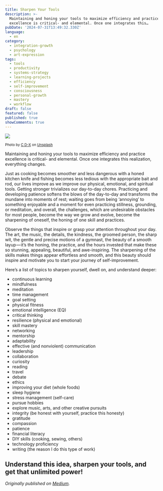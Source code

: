 ```yaml
---
title: Sharpen Your Tools
description: >-
  Maintaining and honing your tools to maximize efficiency and practice
  excellence is critical- and elemental. Once one integrates this…
pubDate: '2024-07-31T13:49:32.330Z'
language:
  - en
category:
  - integration-growth
  - psychology
  - art-expression
tags:
  - tools
  - productivity
  - systems-strategy
  - learning-projects
  - efficiency
  - self-improvement
  - consciousness
  - personal-growth
  - mastery
  - workflow
draft: false
featured: false
published: true
showComments: true
---
```


![](https://cdn-images-1.medium.com/max/800/0*Mh3TRGWhAXK-E0_c)

<small>Photo by [C D-X](https://unsplash.com/@cdx2?utm_source=medium&utm_medium=referral) on [Unsplash](https://unsplash.com?utm_source=medium&utm_medium=referral)</small>

Maintaining and honing your tools to maximize efficiency and practice excellence is critical- and elemental. Once one integrates this realization, everything changes.

Just as cooking becomes smoother and less dangerous with a honed kitchen knife and fishing becomes less tedious with the appropriate bait and rod, our lives improve as we improve our physical, emotional, and spiritual tools. Getting stronger trivializes our day-to-day chores. Practicing and developing patience softens the blows of the day-to-day and transforms the mundane into moments of rest; waiting goes from being ‘annoying’ to something enjoyable and a moment for even practicing stillness, grounding, or meditation, and overall, the challenges, which are undesirable obstacles for most people, become the way we grow and evolve, become the sharpening of oneself, the honing of one skill and practices.

Observe the things that inspire or grasp your attention throughout your day. The art, the music, the details, the kindness, the groomed person, the sharp wit, the gentle and precise motions of a gymnast, the beauty of a smooth layup — it’s the honing, the practice, and the hours invested that make these so stunning, appealing, beautiful, and awe-inspiring. The sharpening of the skills makes things appear effortless and smooth, and this beauty should inspire and motivate you to start your journey of self-improvement.

Here’s a list of topics to sharpen yourself, dwell on, and understand deeper:

- continuous learning
- mindfulness
- meditation
- time management
- goal setting
- physical fitness
- emotional intelligence (EQ)
- critical thinking
- resilience (physical and emotional)
- skill mastery
- networking
- mentorship
- adaptability
- effective (and nonviolent) communication
- leadership
- collaboration
- curiosity
- reading
- travel
- debate
- ethics
- improving your diet (whole foods)
- sleep hygiene
- stress management (self-care)
- pursue hobbies
- explore music, arts, and other creative pursuits
- integrity (be honest with yourself, practice this honesty)
- gratitude
- compassion
- patience
- financial literacy
- DIY skills (cooking, sewing, others)
- technology proficiency
- writing (the reason I do this type of work)

Understand this idea, sharpen your tools, and get that unlimited power!
---

_Originally published on [Medium](https://medium.com/@wizards777/sharpen-your-tools-ab027a02e0a5)._
